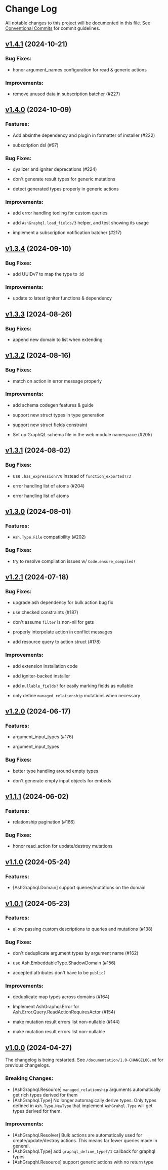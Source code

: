 # Change Log

All notable changes to this project will be documented in this file.
See [Conventional Commits](Https://conventionalcommits.org) for commit guidelines.

<!-- changelog -->

## [v1.4.1](https://github.com/ash-project/ash_graphql/compare/v1.4.0...v1.4.1) (2024-10-21)




### Bug Fixes:

* honor argument_names configuration for read & generic actions

### Improvements:

* remove unused data in subscription batcher (#227)

## [v1.4.0](https://github.com/ash-project/ash_graphql/compare/v1.3.4...v1.4.0) (2024-10-09)




### Features:

* Add absinthe dependency and plugin in formatter of installer (#222)

* subscription dsl (#97)

### Bug Fixes:

* dyalizer and igniter deprecations (#224)

* don't generate result types for generic mutations

* detect generated types properly in generic actions

### Improvements:

* add error handling tooling for custom queries

* add `AshGraphql.load_fields/3` helper, and test showing its usage

* implement a subscription notification batcher (#217)

## [v1.3.4](https://github.com/ash-project/ash_graphql/compare/v1.3.3...v1.3.4) (2024-09-10)




### Bug Fixes:

* add UUIDv7 to map the type to :id

### Improvements:

* update to latest igniter functions & dependency

## [v1.3.3](https://github.com/ash-project/ash_graphql/compare/v1.3.2...v1.3.3) (2024-08-26)




### Bug Fixes:

* append new domain to list when extending

## [v1.3.2](https://github.com/ash-project/ash_graphql/compare/v1.3.1...v1.3.2) (2024-08-16)




### Bug Fixes:

* match on action in error message properly

### Improvements:

* add schema codegen features & guide

* support new struct types in type generation

* support new struct fields constraint

* Set up GraphQL schema file in the web module namespace (#205)

## [v1.3.1](https://github.com/ash-project/ash_graphql/compare/v1.3.0...v1.3.1) (2024-08-02)




### Bug Fixes:

* use `.has_expression?/0` instead of `function_exported?/3`

* error handling list of atoms (#204)

* error handling list of atoms

## [v1.3.0](https://github.com/ash-project/ash_graphql/compare/v1.2.1...v1.3.0) (2024-08-01)




### Features:

* `Ash.Type.File` compatibility (#202)

### Bug Fixes:

* try to resolve compilation issues w/ `Code.ensure_compiled!`

## [v1.2.1](https://github.com/ash-project/ash_graphql/compare/v1.2.0...v1.2.1) (2024-07-18)




### Bug Fixes:

* upgrade ash dependency for bulk action bug fix

* use checked constraints (#187)

* don't assume `filter` is non-nil for gets

* properly interpolate action in conflict messages

* add resource query to action struct (#178)

### Improvements:

* add extension installation code

* add igniter-backed installer

* add `nullable_fields?` for easily marking fields as nullable

* only define `managed_relationship` mutations when necessary

## [v1.2.0](https://github.com/ash-project/ash_graphql/compare/v1.1.1...v1.2.0) (2024-06-17)




### Features:

* argument_input_types (#176)

* argument_input_types

### Bug Fixes:

* better type handling around empty types

* don't generate empty input objects for embeds

## [v1.1.1](https://github.com/ash-project/ash_graphql/compare/v1.1.0...v1.1.1) (2024-06-02)




### Features:

* relationship pagination (#166)

### Bug Fixes:

* honor read_action for update/destroy mutations

## [v1.1.0](https://github.com/ash-project/ash_graphql/compare/v1.0.1...v1.1.0) (2024-05-24)

### Features:

- [AshGraphql.Domain] support queries/mutations on the domain

## [v1.0.1](https://github.com/ash-project/ash_graphql/compare/v1.0.0...v1.0.1) (2024-05-23)

### Features:

- allow passing custom descriptions to queries and mutations (#138)

### Bug Fixes:

- don't deduplicate argument types by argument name (#162)

- use Ash.EmbeddableType.ShadowDomain (#156)

- accepted attributes don't have to be `public?`

### Improvements:

- deduplicate map types across domains (#164)

- Implement AshGraphql.Error for Ash.Error.Query.ReadActionRequiresActor (#154)

- make mutation result errors list non-nullable (#144)

- make mutation result errors list non-nullable

## [v1.0.0](https://github.com/ash-project/ash_graphql/compare/v1.0.0-rc.4...v0.28.0) (2024-04-27)

The changelog is being restarted. See `/documentation/1.0-CHANGELOG.md` for previous changelogs.

### Breaking Changes:

- [AshGraphql.Resource] `managed_relationship` arguments automatically get rich types derived for them
- [AshGraphql.Type] No longer automagically derive types. Only types defined in `Ash.Type.NewType` that implement `AshGrahql.Type` will get types derived for them.

### Improvements:

- [AshGraphql.Resolver] Bulk actions are automatically used for create/update/destroy actions. This means far fewer queries made in general.
- [AshGraphql.Type] add `graphql_define_type?/1` callback for graphql types
- [AshGrapqhl.Resource] support generic actions with no return type
